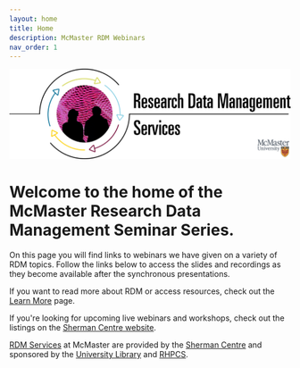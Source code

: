 ```yaml
---
layout: home
title: Home
description: McMaster RDM Webinars
nav_order: 1
---
```


<img alt="McMaster Research Data Management Services graphic" style="border-width:0" src="https://github.com/scds/intro-rdm/raw/main/assets/img/RDM-graphic-services-logo.png">

# Welcome to the home of the McMaster Research Data Management Seminar Series.

On this page you will find links to webinars we have given on a variety of RDM topics. Follow the links below to access the slides and recordings as they become available after the synchronous presentations.

If you want to read more about RDM or access resources, check out the [Learn More](learn-more) page.

If you're looking for upcoming live webinars and workshops, check out the listings on the [Sherman Centre website](https://scds.ca/events/dmds/2021-2022-2/).

[RDM Services](http://rdm.mcmaster.ca) at McMaster are provided by the [Sherman Centre](https://scds.ca/) and sponsored by the [University Library](https://library.mcmaster.ca/) and [RHPCS](https://research.mcmaster.ca/research-resources/local-it/rhpcs/).
